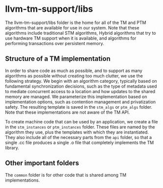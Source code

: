 # llvm-tm-support/libs

The llvm-tm-support/libs folder is the home for all of the TM and PTM algorithms
that are available for use in our system.  Note that these algorithms include
traditional STM algorithms, Hybrid algorithms that try to use hardware TM
support when it is available, and algorithms for performing transactions over
persistent memory.

## Structure of a TM implementation

In order to share code as much as possible, and to support as many algorithms
as possible without creating too much clutter, we use the following strategy.
We begin with an algorithm category, typically based on fundamental
synchronization decisions, such as the type of metadata used to mediate
concurrent access to a location and how updates to the shared memory are
managed.  We parameterize this implementation based on implementation
options, such as contention management and privatization safety.  The
resulting template is saved in the `stm_algs` or `ptm_algs` folder.  Note
that these implementations are not aware of the TM API.

To create machine code that can be used by an application, we create a file
in the `stm_instances` or `ptm_instances` folder.  These files are named by
the algorithm they use, plus the templates with which they are instantiated.
They also include all of the necessary parts from the `api` folder, so that a
single .cc file produces a single .o file that completely implements the TM
library.

## Other important folders

The `common` folder is for other code that is shared among TM implementations.
